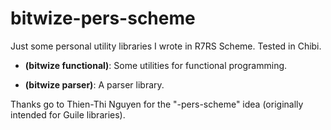 bitwize-pers-scheme
===================

Just some personal utility libraries I wrote in R7RS Scheme. Tested in
Chibi.

* **(bitwize functional)**: Some utilities for functional programming.

* **(bitwize parser)**: A parser library.

Thanks go to Thien-Thi Nguyen for the "<name>-pers-scheme" idea
(originally intended for Guile libraries).